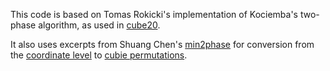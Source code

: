 This code is based on Tomas Rokicki's implementation of Kociemba's two-phase algorithm, as used in [cube20](https://cube20.org).

It also uses excerpts from Shuang Chen's [min2phase](https://github.com/cs0x7f/min2phase) for conversion from the [coordinate level](http://kociemba.org/math/coordlevel.htm) to [cubie permutations](http://kociemba.org/math/cubielevel.htm).